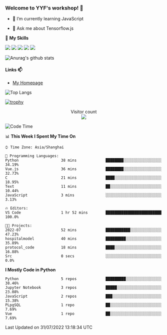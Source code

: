 ### Welcome to YYF's workshop! 👋

<!--
**YifeiYang210/YifeiYang210** is a ✨ _special_ ✨ repository because its `README.md` (this file) appears on your GitHub profile.

Here are some ideas to get you started:

- 🔭 I’m currently working on ...
- 🌱 I’m currently learning ...
- 👯 I’m looking to collaborate on ...
- 🤔 I’m looking for help with ...
- 💬 Ask me about ...
- 📫 How to reach me: ...
- 😄 Pronouns: ...
- ⚡ Fun fact: ...
-->

- 🌱 I’m currently learning JavaScript

- 💬 Ask me about Tensorflow.js

🌟 **My Skills**
<!-- [![](https://img.shields.io/badge/{徽标标题}-{徽标内容}-{徽标颜色}.svg)]({linkUrl}) -->

![](https://img.shields.io/badge/-Python-3f7fbd?logo=Python&logoColor=fff)
![](https://img.shields.io/badge/-DeepLearning-3f7fbd?logo=Pandas&logoColor=fff)
![](https://img.shields.io/badge/-Wechat-3f7fbd?logo=Wechat&logoColor=fff)
![](https://img.shields.io/badge/-C%2B%2B-3f7fbd?logo=C%2B%2B&logoColor=fff)
![](https://img.shields.io/badge/-JavaScript-3f7fbd?logo=JavaScript&logoColor=fff)

![Anurag's github stats](https://github-readme-stats.vercel.app/api?username=YifeiYang210&theme=maroongold)



#### Links 📫

* [My Homepage](https://YifeiYang210.github.io/blog/)

![Top Langs](https://github-readme-stats.vercel.app/api/top-langs/?username=YifeiYang210&hide=roff,c)

[![trophy](https://github-profile-trophy.vercel.app/?username=YifeiYang210&theme=dracula&row=2&column=3)](https://github.com/ryo-ma/github-profile-trophy)

<p align="center"> 
  Visitor count<br>
  <img src="https://profile-counter.glitch.me/YifeiYang210/count.svg" />
</p>

<!--START_SECTION:waka-->
![Code Time](http://img.shields.io/badge/Code%20Time-1%2C113%20hrs%2032%20mins-blue)

📊 **This Week I Spent My Time On** 

```text
⌚︎ Time Zone: Asia/Shanghai

💬 Programming Languages: 
Python                   38 mins             ████████░░░░░░░░░░░░░░░░░   34.19% 
Vue.js                   36 mins             ████████░░░░░░░░░░░░░░░░░   32.73% 
C                        21 mins             ████░░░░░░░░░░░░░░░░░░░░░   18.95% 
Text                     11 mins             ██░░░░░░░░░░░░░░░░░░░░░░░   10.44% 
JavaScript               3 mins              ░░░░░░░░░░░░░░░░░░░░░░░░░   3.13%

🔥 Editors: 
VS Code                  1 hr 52 mins        █████████████████████████   100.0%

🐱‍💻 Projects: 
2022-07                  52 mins             ███████████░░░░░░░░░░░░░░   47.23% 
hospitalmodel            40 mins             █████████░░░░░░░░░░░░░░░░   35.89% 
protocol_code            18 mins             ████░░░░░░░░░░░░░░░░░░░░░   16.88% 
Src                      0 secs              ░░░░░░░░░░░░░░░░░░░░░░░░░   0.0%

```

**I Mostly Code in Python** 

```text
Python                   5 repos             █████████░░░░░░░░░░░░░░░░   38.46% 
Jupyter Notebook         3 repos             █████░░░░░░░░░░░░░░░░░░░░   23.08% 
JavaScript               2 repos             ███░░░░░░░░░░░░░░░░░░░░░░   15.38% 
PLpgSQL                  1 repo              ██░░░░░░░░░░░░░░░░░░░░░░░   7.69% 
Vue                      1 repo              ██░░░░░░░░░░░░░░░░░░░░░░░   7.69%

```



 Last Updated on 31/07/2022 13:18:34 UTC
<!--END_SECTION:waka-->


